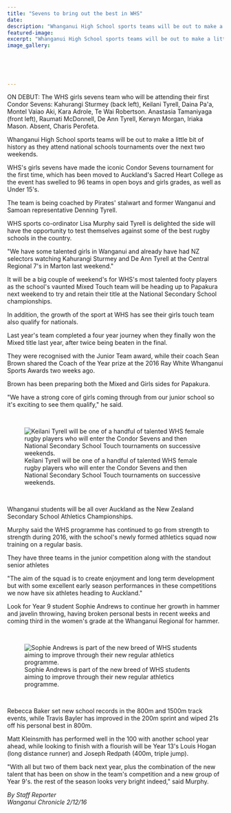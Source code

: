 ```yaml
---
title: "Sevens to bring out the best in WHS"
date: 
description: "Whanganui High School sports teams will be out to make a little bit of history as they attend national schools tournaments over the next two weekends..."
featured-image: 
excerpt: "Whanganui High School sports teams will be out to make a little bit of history as they attend national schools tournaments over the next two weekends."
image_gallery:
	
	
	
	
	
---
```


<p><span><span>ON DEBUT: The WHS girls sevens team who will be attending their first Condor Sevens: Kahurangi Sturmey (back left), Keilani Tyrell, Daina Pa'a, Montel Vaiao Aki, Kara Adrole, Te Wai Robertson. Anastasia Tamaniyaga (front left), Raumati McDonnell, De Ann Tyrell, Kerwyn Morgan, Iriaka Mason. Absent, Charis Perofeta.</span></span></p>
<p><span>Whanganui High School sports teams will be out to make a little bit of history as they attend national schools tournaments over the next two weekends.</span></p>
<p>WHS's girls sevens have made the iconic Condor Sevens tournament for the first time, which has been moved to Auckland's Sacred Heart College as the event has swelled to 96 teams in open boys and girls grades, as well as Under 15's.</p>
<p>The team is being coached by Pirates' stalwart and former Wanganui and Samoan representative Denning Tyrell.</p>
<p>WHS sports co-ordinator Lisa Murphy said Tyrell is delighted the side will have the opportunity to test themselves against some of the best rugby schools in the country.</p>
<p>"We have some talented girls in Wanganui and already have had NZ selectors watching Kahurangi Sturmey and De Ann Tyrell at the Central Regional 7's in Marton last weekend."</p>
<p>It will be a big couple of weekend's for WHS's most talented footy players as the school's vaunted Mixed Touch team will be heading up to Papakura next weekend to try and retain their title at the National Secondary School championships.</p>
<p>In addition, the growth of the sport at WHS has see their girls touch team also qualify for nationals.</p>
<p>Last year's team completed a four year journey when they finally won the Mixed title last year, after twice being beaten in the final.&nbsp;</p>
<p>They were recognised with the Junior Team award, while their coach Sean Brown shared the Coach of the Year prize at the 2016 Ray White Whanganui Sports Awards two weeks ago.</p>
<p>Brown has been preparing both the Mixed and Girls sides for Papakura.</p>
<p>"We have a strong core of girls coming through from our junior school so it's exciting to see them qualify," he said.</p>
<p>&nbsp;</p>
<figure><img src="http://media.nzherald.co.nz/webcontent/image/jpg/201649/SCCZEN_01122016WCSUPkeilani_620x310.jpg" alt="Keilani Tyrell will be one of a handful of talented WHS female rugby players who will enter the Condor Sevens and then National Secondary School Touch tournaments on successive weekends." /><figcaption>Keilani Tyrell will be one of a handful of talented WHS female rugby players who will enter the Condor Sevens and then National Secondary School Touch tournaments on successive weekends.</figcaption></figure>
<p>&nbsp;</p>
<p>Whanganui students will be all over Auckland as the New Zealand Secondary School Athletics Championships.</p>
<p>Murphy said the WHS programme has continued to go from strength to strength during 2016, with the school's newly formed athletics squad now training on a regular basis.</p>
<p>They have three teams in the junior competition along with the standout senior athletes</p>
<p>"The aim of the squad is to create enjoyment and long term development but with some excellent early season performances in these competitions we now have six athletes heading to Auckland."</p>
<p>Look for Year 9 student Sophie Andrews to continue her growth in hammer and javelin throwing, having broken personal bests in recent weeks and coming third in the women's grade at the Whanganui Regional for hammer.</p>
<p>&nbsp;</p>
<figure><img src="http://media.nzherald.co.nz/webcontent/image/jpg/201649/SCCZEN_01122016WCSUPjavelin_620x310.jpg" alt="Sophie Andrews is part of the new breed of WHS students aiming to improve through their new regular athletics programme." /><figcaption>Sophie Andrews is part of the new breed of WHS students aiming to improve through their new regular athletics programme.</figcaption></figure>
<p>&nbsp;</p>
<p>Rebecca Baker set new school records in the 800m and 1500m track events, while Travis Bayler has improved in the 200m sprint and wiped 21s off his personal best in 800m.</p>
<p>Matt Kleinsmith has performed well in the 100 with another school year ahead, while looking to finish with a flourish will be Year 13's Louis Hogan (long distance runner) and Joseph Redpath (400m, triple jump).</p>
<p>"With all but two of them back next year, plus the combination of the new talent that has been on show in the team's competition and a new group of Year 9's. the rest of the season looks very bright indeed," said Murphy.</p>
<p><em>By Staff Reporter</em><br /><em>Wanganui Chronicle 2/12/16</em></p>

